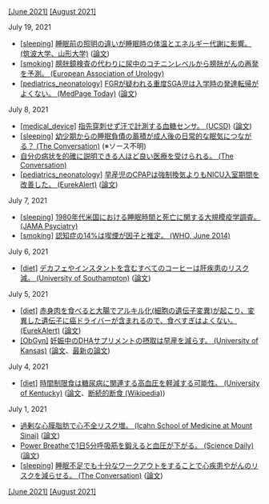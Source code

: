 [\[June 2021\]](2106.md) [\[August 2021\]](2108.md)

July 19, 2021
* [\[sleeping\]](sleeping.md) [睡眠前の照明の違いが睡眠時の体温とエネルギー代謝に影響。 (筑波大学、山形大学)](https://www.tsukuba.ac.jp/journal/pdf/p202106291602.pdf) ([論文](https://www.nature.com/articles/s41598-021-91828-6))
* [\[smoking\]](smoking.md) [膀胱鏡検査の代わりに尿中のコチニンレベルから膀胱がんの再発を予測。 (European Association of Urology)](https://eaucongress.uroweb.org/nicotine-by-product-can-predict-recurrence-of-cancer/)
* [\[pediatrics_neonatology\]](pediatrics_neonatology.md) [FGRが疑われる重度SGA児は入学時の発達転帰がよくない。 (MedPage Today)](https://www.medpagetoday.com/obgyn/pregnancy/93548) ([論文](https://jamanetwork.com/journals/jama/article-abstract/2781857))

July 8, 2021
* [\[medical_device\]](medical_device.md) [指先穿刺せず汗で計測する血糖センサ。 (UCSD)](https://ucsdnews.ucsd.edu/pressrelease/personalized-sweat-sensor-reliably-monitors-blood-glucose-without-finger-pricks) ([論文](https://pubs.acs.org/doi/10.1021/acssensors.1c00139))
* [\[sleeping\]](sleeping.md) [幼少期からの睡眠負債の蓄積が成人後の日常的な眠気につながる？ (The Conversation)](https://theconversation.com/why-do-kids-hate-going-to-sleep-while-adults-usually-love-it-160703) (※ソース不明)
* [自分の病状を的確に説明できる人ほど良い医療を受けられる。 (The Conversation)](https://theconversation.com/good-storytellers-get-better-health-care-but-childhood-trauma-confuses-the-narrative-162311)
* [\[pediatrics_neonatology\]](pediatrics_neonatology.md) [早産児のCPAPは強制換気よりもNICU入室期間を改善した。 (EurekAlert)](https://www.eurekalert.org/pub_releases/2021-07/vumc-cir070721.php) ([論文](https://jamanetwork.com/journals/jamapediatrics/article-abstract/2781675))

July 7, 2021
* [\[sleeping\]](sleeping.md) [1980年代米国における睡眠時間と死亡に関する大規模疫学調査。 (JAMA Psyciatry)](https://pubmed.ncbi.nlm.nih.gov/11825133/)
* [\[smoking\]](smoking.md) [認知症の14%は喫煙が因子と推定。 (WHO, June 2014)](https://apps.who.int/iris/bitstream/handle/10665/128041/WHO_NMH_PND_CIC_TKS_14.1_eng.pdf)

July 6, 2021
* [\[diet\]](diet.md) [デカフェやインスタントを含むすべてのコーヒーは肝疾患のリスク減。 (University of Southampton)](https://www.southampton.ac.uk/news/2021/06/coffee-reduced-liver-disease.page) ([論文](https://bmcpublichealth.biomedcentral.com/articles/10.1186/s12889-021-10991-7))

July 5, 2021
* [\[diet\]](diet.md) [赤身肉を食べると大腸でアルキル化(細胞の遺伝子変異)が起こり、変異した遺伝子に癌ドライバーが含まれるので、食べすぎはよくない。 (EurekAlert)](https://www.eurekalert.org/pub_releases/2021-06/aafc-rmc061521.php) ([論文](https://cancerdiscovery.aacrjournals.org/content/early/2021/06/11/2159-8290.CD-20-1656))
* [\[ObGyn\]](ObGyn.md) [妊娠中のDHAサプリメントの摂取は早産を減らす。 (University of Kansas)](https://news.ku.edu/2016/10/11/nutritional-supplement-could-prevent-thousands-early-preterm-births) ([論文](https://doi.org/10.1016/j.plefa.2016.08.007)、[最新の論文](https://www.thelancet.com/journals/eclinm/article/PIIS2589-5370(21)00185-1/fulltext))

July 4, 2021
* [\[diet\]](diet.md) [時間制限食は糖尿病に関連する高血圧を軽減する可能性。 (University of Kentucky)](https://med.uky.edu/news/uk-study-finds-time-restricted-eating-may-reduce-diabetes-related-hypertension) ([論文](https://www.pnas.org/content/118/25/e2015873118)、[断続的断食 (Wikipedia)](https://ja.wikipedia.org/wiki/%E6%96%AD%E7%B6%9A%E7%9A%84%E6%96%AD%E9%A3%9F))

July 1, 2021
* [過剰な心膜脂肪で心不全リスク増。 (Icahn School of Medicine at Mount Sinai)](https://www.mountsinai.org/about/newsroom/2021/fat-around-the-heart-linked-to-increased-risk-of-heart-failure) ([論文](https://www.jacc.org/doi/abs/10.1016/j.jacc.2021.04.003))
* [Power Breatheで1日5分呼吸筋を鍛えると血圧が下がる。 (Science Daily)](https://www.sciencedaily.com/releases/2021/06/210630135033.htm) ([論文](https://www.ahajournals.org/doi/10.1161/JAHA.121.020980))
* [\[sleeping\]](sleeping.md) [睡眠不足でも十分なワークアウトをすることで心疾患やがんのリスクを減らせる。 (The Conversation)](https://theconversation.com/poor-sleep-is-really-bad-for-your-health-but-we-found-exercise-can-offset-some-of-these-harms-163270) ([論文](https://bjsm.bmj.com/content/early/2021/05/25/bjsports-2021-104046))

[\[June 2021\]](2106.md) [\[August 2021\]](2108.md)
